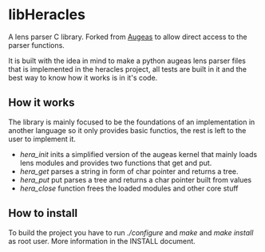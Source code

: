 libHeracles
===========

A lens parser C library. Forked from [Augeas](http://augeas.net) to allow 
direct access to the parser functions.

It is built with the idea in mind to make a python augeas lens parser files
that is implemented in the heracles project, all tests are built in it 
and the best way to know how it works is in it's code.

How it works
------------
The library is mainly focused to be the foundations of an implementation
in another language so it only provides basic functios, the rest is left
to the user to implement it.

* *hera_init* inits a simplified version of the augeas kernel that mainly loads 
lens modules and provides two functions that get and put. 
* *hera_get* parses a string in form of char pointer and returns a tree.
* *hera_put* put parses a tree and returns a char pointer built from values
* *hera_close* function frees the loaded modules and other core stuff

How to install
--------------
To build the project you have to run *./configure* and *make* and *make install*
as root user. More information in the INSTALL document.

